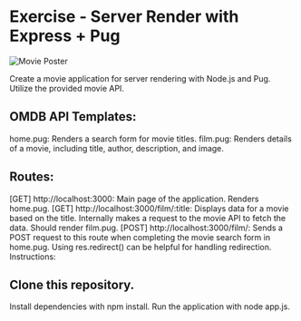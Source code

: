 # Exercise - Server Render with Express + Pug

![Movie Poster]((https://github.com/alicia3194/Server_Render_Express_Pug/blob/main/image/films.jpeg))

Create a movie application for server rendering with Node.js and Pug. Utilize the provided movie API.

## OMDB API Templates:

home.pug: Renders a search form for movie titles.
film.pug: Renders details of a movie, including title, author, description, and image.

## Routes:

[GET] http://localhost:3000: Main page of the application. Renders home.pug.
[GET] http://localhost:3000/film/:title: Displays data for a movie based on the title. Internally makes a request to the movie API to fetch the data. Should render film.pug.
[POST] http://localhost:3000/film/: Sends a POST request to this route when completing the movie search form in home.pug. Using res.redirect() can be helpful for handling redirection.
Instructions:

## Clone this repository.
Install dependencies with npm install.
Run the application with node app.js.
